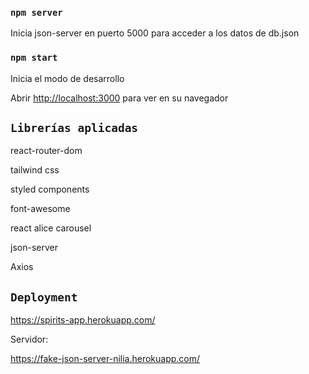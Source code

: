 ### `npm server`

Inicia json-server en puerto 5000 para acceder a los datos de db.json

### `npm start`

Inicia el modo de desarrollo

Abrir [http://localhost:3000](http://localhost:3000) para ver en su navegador

## `Librerías aplicadas`

react-router-dom

tailwind css

styled components

font-awesome

react alice carousel

json-server

Axios

## `Deployment`

https://spirits-app.herokuapp.com/

Servidor:

https://fake-json-server-nilia.herokuapp.com/
